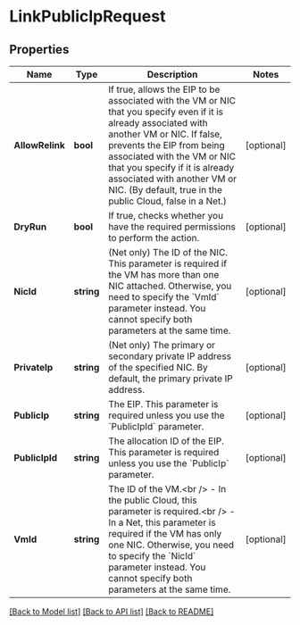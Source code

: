 # LinkPublicIpRequest

## Properties

Name | Type | Description | Notes
------------ | ------------- | ------------- | -------------
**AllowRelink** | **bool** | If true, allows the EIP to be associated with the VM or NIC that you specify even if it is already associated with another VM or NIC. If false, prevents the EIP from being associated with the VM or NIC that you specify if it is already associated with another VM or NIC. (By default, true in the public Cloud, false in a Net.) | [optional] 
**DryRun** | **bool** | If true, checks whether you have the required permissions to perform the action. | [optional] 
**NicId** | **string** | (Net only) The ID of the NIC. This parameter is required if the VM has more than one NIC attached. Otherwise, you need to specify the &#x60;VmId&#x60; parameter instead. You cannot specify both parameters at the same time. | [optional] 
**PrivateIp** | **string** | (Net only) The primary or secondary private IP address of the specified NIC. By default, the primary private IP address. | [optional] 
**PublicIp** | **string** | The EIP. This parameter is required unless you use the &#x60;PublicIpId&#x60; parameter. | [optional] 
**PublicIpId** | **string** | The allocation ID of the EIP. This parameter is required unless you use the &#x60;PublicIp&#x60; parameter. | [optional] 
**VmId** | **string** | The ID of the VM.&lt;br /&gt; - In the public Cloud, this parameter is required.&lt;br /&gt; - In a Net, this parameter is required if the VM has only one NIC. Otherwise, you need to specify the &#x60;NicId&#x60; parameter instead. You cannot specify both parameters at the same time. | [optional] 

[[Back to Model list]](../README.md#documentation-for-models) [[Back to API list]](../README.md#documentation-for-api-endpoints) [[Back to README]](../README.md)


